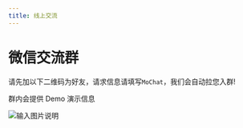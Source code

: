 ```yaml
---
title: 线上交流
---
```


# 微信交流群

请先加以下二维码为好友，请求信息请填写`MoChat`，我们会自动拉您入群!

群内会提供 Demo 演示信息

![输入图片说明](https://mochatcloud.oss-cn-beijing.aliyuncs.com/github/contact-qr3.png "mochat微信.png")

